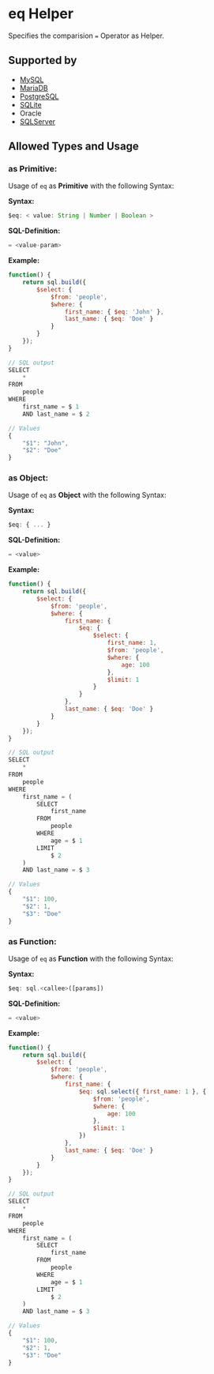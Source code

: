 # eq Helper
Specifies the comparision `=` Operator as Helper.

## Supported by
- [MySQL](https://dev.mysql.com/doc/refman/5.7/en/func-op-summary-ref.html)
- [MariaDB](https://mariadb.com/kb/en/library/equal/)
- [PostgreSQL](https://www.postgresql.org/docs/9.5/static/functions-comparison.html)
- [SQLite](https://sqlite.org/lang_expr.html)
- Oracle
- [SQLServer](https://docs.microsoft.com/en-US/sql/t-sql/language-elements/equals-transact-sql)

## Allowed Types and Usage

### as Primitive:

Usage of `eq` as **Primitive** with the following Syntax:

**Syntax:**

```javascript
$eq: < value: String | Number | Boolean >
```

**SQL-Definition:**
```javascript
= <value-param>
```

**Example:**
```javascript
function() {
    return sql.build({
        $select: {
            $from: 'people',
            $where: {
                first_name: { $eq: 'John' },
                last_name: { $eq: 'Doe' }
            }
        }
    });
}

// SQL output
SELECT
    *
FROM
    people
WHERE
    first_name = $ 1
    AND last_name = $ 2

// Values
{
    "$1": "John",
    "$2": "Doe"
}
```
### as Object:

Usage of `eq` as **Object** with the following Syntax:

**Syntax:**

```javascript
$eq: { ... }
```

**SQL-Definition:**
```javascript
= <value>
```

**Example:**
```javascript
function() {
    return sql.build({
        $select: {
            $from: 'people',
            $where: {
                first_name: {
                    $eq: {
                        $select: {
                            first_name: 1,
                            $from: 'people',
                            $where: {
                                age: 100
                            },
                            $limit: 1
                        }
                    }
                },
                last_name: { $eq: 'Doe' }
            }
        }
    });
}

// SQL output
SELECT
    *
FROM
    people
WHERE
    first_name = (
        SELECT
            first_name
        FROM
            people
        WHERE
            age = $ 1
        LIMIT
            $ 2
    )
    AND last_name = $ 3

// Values
{
    "$1": 100,
    "$2": 1,
    "$3": "Doe"
}
```
### as Function:

Usage of `eq` as **Function** with the following Syntax:

**Syntax:**

```javascript
$eq: sql.<callee>([params])
```

**SQL-Definition:**
```javascript
= <value>
```

**Example:**
```javascript
function() {
    return sql.build({
        $select: {
            $from: 'people',
            $where: {
                first_name: {
                    $eq: sql.select({ first_name: 1 }, {
                        $from: 'people',
                        $where: {
                            age: 100
                        },
                        $limit: 1
                    })
                },
                last_name: { $eq: 'Doe' }
            }
        }
    });
}

// SQL output
SELECT
    *
FROM
    people
WHERE
    first_name = (
        SELECT
            first_name
        FROM
            people
        WHERE
            age = $ 1
        LIMIT
            $ 2
    )
    AND last_name = $ 3

// Values
{
    "$1": 100,
    "$2": 1,
    "$3": "Doe"
}
```
